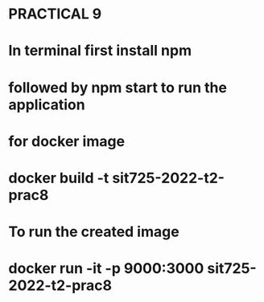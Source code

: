 # PRACTICAL 9
# In terminal first install npm
# followed by npm start to run the application

# for docker image
# docker build -t sit725-2022-t2-prac8 


# To run the created image
# docker run -it -p 9000:3000 sit725-2022-t2-prac8

